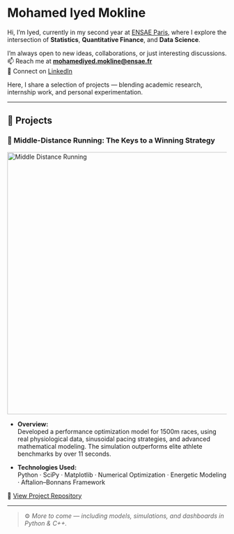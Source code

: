 # Mohamed Iyed Mokline

Hi, I’m Iyed, currently in my second year at [ENSAE Paris](https://www.ensae.fr), where I explore the intersection of **Statistics**, **Quantitative Finance**, and **Data Science**.

I’m always open to new ideas, collaborations, or just interesting discussions.  
📫 Reach me at **mohamediyed.mokline@ensae.fr**  
🔗 Connect on [LinkedIn](https://www.linkedin.com/in/mohamed-iyed-mokline-2432b132a/)

Here, I share a selection of projects — blending academic research, internship work, and personal experimentation.

---

## 🧠 Projects 

### 🏃 Middle-Distance Running: The Keys to a Winning Strategy

<img src="./photo1.png" alt="Middle Distance Running" width="600"/>

- **Overview:**  
  Developed a performance optimization model for 1500m races, using real physiological data, sinusoidal pacing strategies, and advanced mathematical modeling. The simulation outperforms elite athlete benchmarks by over 11 seconds.

- **Technologies Used:**  
  Python · SciPy · Matplotlib · Numerical Optimization · Energetic Modeling · Aftalion–Bonnans Framework

🔗 [View Project Repository](https://github.com/mmokline/middle-distance-running-strategy)

---

> ⚙️ *More to come — including models, simulations, and dashboards in Python & C++.*
